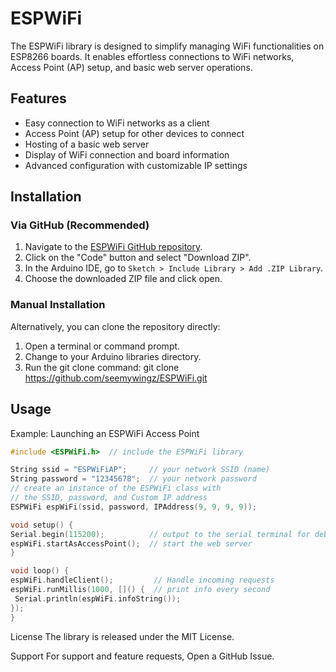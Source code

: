 # ESPWiFi

The ESPWiFi library is designed to simplify managing WiFi functionalities on ESP8266 boards. It enables effortless connections to WiFi networks, Access Point (AP) setup, and basic web server operations.

## Features

- Easy connection to WiFi networks as a client
- Access Point (AP) setup for other devices to connect
- Hosting of a basic web server
- Display of WiFi connection and board information
- Advanced configuration with customizable IP settings

## Installation

### Via GitHub (Recommended)

1. Navigate to the [ESPWiFi GitHub repository](https://github.com/seemywingz/ESPWiFi).
2. Click on the "Code" button and select "Download ZIP".
3. In the Arduino IDE, go to `Sketch > Include Library > Add .ZIP Library`.
4. Choose the downloaded ZIP file and click open.

### Manual Installation

Alternatively, you can clone the repository directly:

1. Open a terminal or command prompt.
2. Change to your Arduino libraries directory.
3. Run the git clone command:
git clone https://github.com/seemywingz/ESPWiFi.git


## Usage

Example: Launching an ESPWiFi Access Point

```cpp
#include <ESPWiFi.h>  // include the ESPWiFi library

String ssid = "ESPWiFiAP";     // your network SSID (name)
String password = "12345678";  // your network password
// create an instance of the ESPWiFi class with
// the SSID, password, and Custom IP address
ESPWiFi espWiFi(ssid, password, IPAddress(9, 9, 9, 9));

void setup() {
Serial.begin(115200);          // output to the serial terminal for debugging
espWiFi.startAsAccessPoint();  // start the web server
}

void loop() {
espWiFi.handleClient();         // Handle incoming requests
espWiFi.runMillis(1000, []() {  // print info every second
 Serial.println(espWiFi.infoString());
});
}
```

License
The library is released under the MIT License.

Support
For support and feature requests, Open a GitHub Issue.





